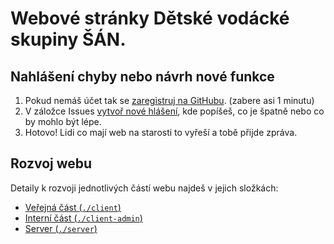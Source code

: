 # Webové stránky Dětské vodácké skupiny ŠÁN.

## Nahlášení chyby nebo návrh nové funkce

1) Pokud nemáš účet tak se [zaregistruj na GitHubu](https://github.com/join). (zabere asi 1 minutu)
2) V záložce Issues [vytvoř nové hlášení](https://github.com/bosancz/bosan.cz/issues/new/choose), kde popíšeš, co je špatně nebo co by mohlo být lépe.
3) Hotovo! Lidi co mají web na starosti to vyřeší a tobě přijde zpráva.

## Rozvoj webu

Detaily k rozvoji jednotlivých částí webu najdeš v jejich složkách:

 - [Veřejná část (`./client`)](./client)
 - [Interní část (`./client-admin`)](./client-admin)
 - [Server (`./server`)](./server)
